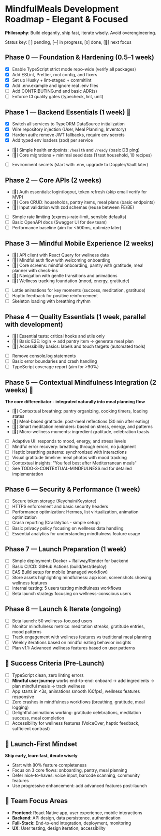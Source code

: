 # MindfulMeals Development Roadmap - Elegant & Focused

**Philosophy**: Build elegantly, ship fast, iterate wisely. Avoid overengineering.

Status key: [ ] pending, [~] in progress, [x] done, [🚀] next focus

## Phase 0 — Foundation & Hardening (0.5–1 week)
- [x] Enable TypeScript strict mode repo-wide (verify all packages)
- [x] Add ESLint, Prettier, root config, and fixers
- [x] Set up Husky + lint-staged + commitlint
- [x] Add .env.example and ignore real .env files
- [ ] Add CONTRIBUTING.md and basic ADR(s)
- [ ] Enforce CI quality gates (typecheck, lint, unit)

## Phase 1 — Backend Essentials (1 week) 🚀
- [x] Switch all services to TypeORM DataSource initialization
- [x] Wire repository injection (User, Meal Planning, Inventory)
- [x] Harden auth: remove JWT fallbacks, require env secrets
- [x] Add typed env loaders (zod) per service
- [🚀] Simple health endpoints: `/health` and `/ready` (basic DB ping)
- [🚀] Core migrations + minimal seed data (1 test household, 10 recipes)
- [ ] Environment secrets (start with .env, upgrade to Doppler/Vault later)

## Phase 2 — Core APIs (2 weeks)
- [🚀] Auth essentials: login/logout, token refresh (skip email verify for MVP)
- [🚀] Core CRUD: households, pantry items, meal plans (basic endpoints)
- [🚀] Input validation with zod schemas (reuse between FE/BE)
- [ ] Simple rate limiting (express-rate-limit, sensible defaults)
- [ ] Basic OpenAPI docs (Swagger UI for dev team)
- [ ] Performance baseline (aim for <500ms, optimize later)

## Phase 3 — Mindful Mobile Experience (2 weeks)
- [🚀] API client with React Query for wellness data
- [🚀] Mindful auth flow with welcoming onboarding
- [🚀] Core screens: mindful onboarding, pantry with gratitude, meal planner with check-ins
- [🚀] Navigation with gentle transitions and animations
- [🚀] Wellness tracking foundation (mood, energy, gratitude)
- [ ] Lottie animations for key moments (success, meditation, gratitude)
- [ ] Haptic feedback for positive reinforcement
- [ ] Skeleton loading with breathing rhythm

## Phase 4 — Quality Essentials (1 week, parallel with development)
- [🚀] Essential tests: critical hooks and utils only
- [🚀] Basic E2E: login → add pantry item → generate meal plan
- [🚀] Accessibility basics: labels and touch targets (automated tools)
- [ ] Remove console.log statements
- [ ] Basic error boundaries and crash handling
- [ ] TypeScript coverage report (aim for >90%)

## Phase 5 — Contextual Mindfulness Integration (2 weeks) 🧘
**The core differentiator - integrated naturally into meal planning flow**
- [🚀] Contextual breathing: pantry organizing, cooking timers, loading states
- [🚀] Meal-based gratitude: post-meal reflections (30 min after eating)
- [🚀] Smart meditation reminders: based on stress, energy, and patterns
- [🚀] Micro-wellness moments: ingredient gratitude, celebration toasts
- [ ] Adaptive UI: responds to mood, energy, and stress levels
- [ ] Mindful error recovery: breathing through errors, no judgment
- [ ] Haptic breathing patterns: synchronized with interactions
- [ ] Visual gratitude timeline: meal photos with mood tracking
- [ ] Contextual insights: "You feel best after Mediterranean meals"
- [ ] See TODO-3-CONTEXTUAL-MINDFULNESS.md for detailed implementation

## Phase 6 — Security & Performance (1 week)
- [ ] Secure token storage (Keychain/Keystore)
- [ ] HTTPS enforcement and basic security headers
- [ ] Performance optimization: Hermes, list virtualization, animation optimization
- [ ] Crash reporting (Crashlytics - simple setup)
- [ ] Basic privacy policy focusing on wellness data handling
- [ ] Essential analytics for understanding mindfulness feature usage

## Phase 7 — Launch Preparation (1 week)
- [ ] Simple deployment: Docker + Railway/Render for backend
- [ ] Basic CI/CD: GitHub Actions (build/test/deploy)
- [ ] EAS Build setup for mobile (managed workflow)
- [ ] Store assets highlighting mindfulness: app icon, screenshots showing wellness features
- [ ] Internal testing: 5 users testing mindfulness workflows
- [ ] Beta launch strategy focusing on wellness-conscious users

## Phase 8 — Launch & Iterate (ongoing)
- [ ] Beta launch: 50 wellness-focused users
- [ ] Monitor mindfulness metrics: meditation streaks, gratitude entries, mood patterns
- [ ] Track engagement with wellness features vs traditional meal planning
- [ ] Weekly iterations based on mindful eating behavior insights
- [ ] Plan v1.1: Advanced wellness features based on user patterns

## 🎯 Success Criteria (Pre-Launch)
- [ ] TypeScript clean, zero linting errors
- [ ] **Mindful user journey** works end-to-end: onboard → add ingredients → plan mindful meals → track wellness
- [ ] App starts in <3s, animations smooth (60fps), wellness features responsive
- [ ] Zero crashes in mindfulness workflows (breathing, gratitude, meal logging)
- [ ] Delightful animations working: gratitude celebrations, meditation success, meal completion
- [ ] Accessibility for wellness features (VoiceOver, haptic feedback, sufficient contrast)

## 🚀 Launch-First Mindset
**Ship early, learn fast, iterate wisely**
- Start with 80% feature completeness
- Focus on 3 core flows: onboarding, pantry, meal planning
- Defer nice-to-haves: voice input, barcode scanning, community features
- Use progressive enhancement: add advanced features post-launch

## 👥 Team Focus Areas
- **Frontend**: React Native app, user experience, mobile interactions
- **Backend**: API design, data persistence, authentication
- **Full-Stack**: End-to-end integration, deployment, monitoring
- **UX**: User testing, design iteration, accessibility